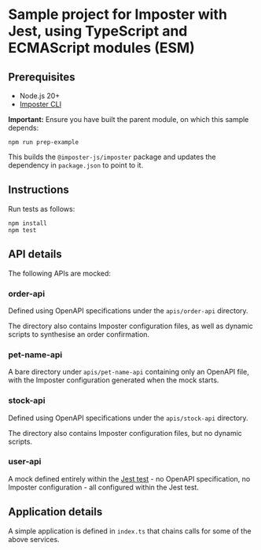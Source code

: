 Sample project for Imposter with Jest, using TypeScript and ECMAScript modules (ESM)
=====================================================================================

## Prerequisites

- Node.js 20+
- [Imposter CLI](https://github.com/imposter-project/imposter-cli)

**Important:** Ensure you have built the parent module, on which this sample depends:

    npm run prep-example

This builds the `@imposter-js/imposter` package and updates the dependency in `package.json` to point to it.

## Instructions

Run tests as follows:

	npm install
    npm test

## API details

The following APIs are mocked:

### order-api

Defined using OpenAPI specifications under the `apis/order-api` directory.

The directory also contains Imposter configuration files, as well as dynamic scripts to synthesise an order confirmation.

### pet-name-api

A bare directory under `apis/pet-name-api` containing only an OpenAPI file, with the Imposter configuration generated when the mock starts.

### stock-api

Defined using OpenAPI specifications under the `apis/stock-api` directory.

The directory also contains Imposter configuration files, but no dynamic scripts.

### user-api

A mock defined entirely within the [Jest test](src/__tests__/users.test.ts) - no OpenAPI specification, no Imposter configuration - all configured within the Jest test.

## Application details

A simple application is defined in `index.ts` that chains calls for some of the above services.

